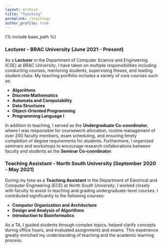 ```yaml
---
layout: archive
title: "Teaching"
permalink: /teaching/
author_profile: true
---
```


{% include base_path %}

### Lecturer - BRAC University (June 2021 - Present)
As a **Lecturer** in the Department of Computer Science and Engineering (CSE) at *BRAC University*, I have taken on multiple responsibilities including conducting courses, mentoring students, supervising theses, and leading student clubs. My teaching portfolio includes a variety of core courses such as:
- **Algorithms**
- **Discrete Mathematics**
- **Automata and Computability**
- **Data Structures**
- **Object-Oriented Programming**
- **Programming Language I**

In addition to teaching, I served as the **Undergraduate Co-coordinator**, where I was responsible for coursework allocation, routine management of over 200 faculty members, exam scheduling, and ensuring timely completion of degree requirements for students. Furthermore, I organized seminars and workshops to encourage research collaborations between faculty and students as the **Seminar Co-coordinator**.

### Teaching Assistant - North South University (September 2020 - May 2021)
During my time as a **Teaching Assistant** in the Department of Electrical and Computer Engineering (ECE) at *North South University*, I worked closely with faculty to assist in teaching and grading undergraduate-level courses. I contributed significantly to the following courses:
- **Computer Organization and Architecture**
- **Design and Analysis of Algorithms**
- **Introduction to Bioinformatics**

As a TA, I guided students through complex topics, helped clarify concepts during office hours, and evaluated assignments and exams. This experience greatly enriched my understanding of teaching and the academic learning process.
